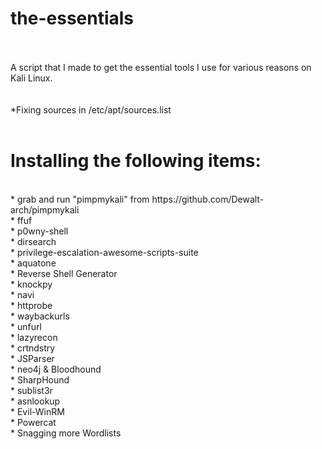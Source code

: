 # the-essentials <br /><br />
A script that I made to get the essential tools I use for various reasons on Kali Linux.<br /><br />
<br />
*Fixing sources in /etc/apt/sources.list<br />
<br />
# Installing the following items:<br />
<br />
* grab and run "pimpmykali" from https://github.com/Dewalt-arch/pimpmykali<br />
* ffuf<br />
* p0wny-shell<br />
* dirsearch<br />
* privilege-escalation-awesome-scripts-suite<br />
* aquatone<br />
* Reverse Shell Generator<br />
* knockpy<br />
* navi<br />
* httprobe<br />
* waybackurls<br />
* unfurl<br />
* lazyrecon<br />
* crtndstry<br />
* JSParser<br />
* neo4j & Bloodhound<br />
* SharpHound<br />
* sublist3r<br />
* asnlookup<br />
* Evil-WinRM<br />
* Powercat<br />
* Snagging more Wordlists<br />
